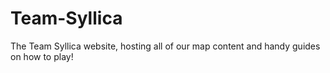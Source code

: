 # Team-Syllica
The Team Syllica website, hosting all of our map content and handy guides on how to play!

